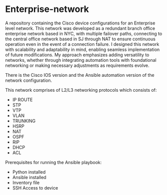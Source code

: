 # Enterprise-network
A repository containing the Cisco device configurations for an Enterprise level network.
This network was developed as a redundant branch office enterprise network based in NYC, with multiple failover paths, connecting to the central office network based in SJ through NAT to ensure continuous operation even in the event of a connection failure.
I designed this network with scalability and adaptability in mind, enabling seamless implementation of future modifications. My approach emphasizes adding versatility to networks, whether through integrating automation tools with foundational networking or making necessary adjustments as requirements evolve.

There is the Cisco IOS version and the Ansible automation version of the network configuration.

This network comprises of L2/L3 networking protocols which consists of:
- IP ROUTE 
- STP
- VTP
- VLAN
- TRUNKING
- HSRP
- NAT
- OSPF
- RIP
- DHCP
- ACL

Prerequisites for running the Ansible playbook:
- Python installed
- Ansible installed
- Inventory file
- SSH Access to device
